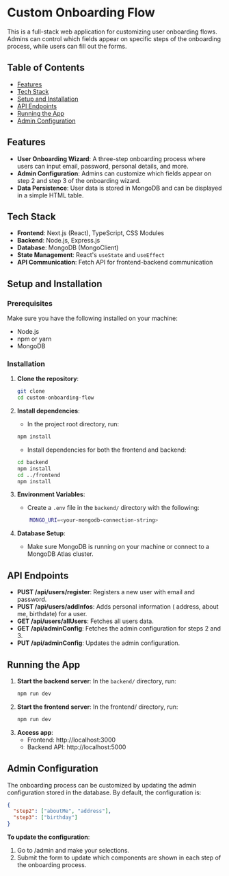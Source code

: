# Custom Onboarding Flow

This is a full-stack web application for customizing user onboarding flows. Admins can control which fields appear on specific steps of the onboarding process, while users can fill out the forms.

## Table of Contents
- [Features](#features)
- [Tech Stack](#tech-stack)
- [Setup and Installation](#setup-and-installation)
- [API Endpoints](#api-endpoints)
- [Running the App](#running-the-app)
- [Admin Configuration](#admin-configuration)

## Features

- **User Onboarding Wizard**: A three-step onboarding process where users can input email, password, personal details, and more.
- **Admin Configuration**: Admins can customize which fields appear on step 2 and step 3 of the onboarding wizard.
- **Data Persistence**: User data is stored in MongoDB and can be displayed in a simple HTML table.


## Tech Stack

- **Frontend**: Next.js (React), TypeScript, CSS Modules
- **Backend**: Node.js, Express.js
- **Database**: MongoDB (MongoClient)
- **State Management**: React's `useState` and `useEffect`
- **API Communication**: Fetch API for frontend-backend communication

## Setup and Installation

### Prerequisites

Make sure you have the following installed on your machine:
- Node.js
- npm or yarn
- MongoDB

### Installation

1. **Clone the repository**:
   ```bash
   git clone 
   cd custom-onboarding-flow

2. **Install dependencies**:
    - In the project root directory, run:
    ```bash
    npm install
    ```
    - Install dependencies for both the frontend and backend:
    ```bash
    cd backend
    npm install
    cd ../frontend
    npm install
    ```
3. **Environment Variables**:
    - Create a `.env` file in the `backend/` directory with the following:

    ```bash
        MONGO_URI=<your-mongodb-connection-string>
    ```
4. **Database Setup**:
    - Make sure MongoDB is running on your machine or connect to a MongoDB Atlas cluster.

## API Endpoints

- **PUST /api/users/register**: Registers a new user with email and password.
- **PUST /api/users/addInfos**: Adds personal information ( address, about me, birthdate) for a user.
- **GET /api/users/allUsers**: Fetches all users data.
- **GET /api/adminConfig**: Fetches the admin configuration for steps 2 and 3.
- **PUT /api/adminConfig**: Updates the admin configuration.


## Running the App

1. **Start the backend server**: In the `backend/` directory, run:
    ```bash 
    npm run dev
    ```
2. **Start the frontend server**: In the frontend/ directory, run:
    ```bash 
    npm run dev
    ``` 
3. **Access app**:
    - Frontend: http://localhost:3000
    - Backend API: http://localhost:5000

## Admin Configuration

The onboarding process can be customized by updating the admin configuration stored in the database. By default, the configuration is:
```json
{
  "step2": ["aboutMe", "address"],
  "step3": ["birthday"]
}
```

**To update the configuration**:
1. Go to /admin and make your selections.
2. Submit the form to update which components are shown in each step of the onboarding process.